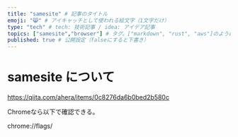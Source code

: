 ```yaml
---
title: "samesite" # 記事のタイトル
emoji: "😸" # アイキャッチとして使われる絵文字（1文字だけ）
type: "tech" # tech: 技術記事 / idea: アイデア記事
topics: ["samesite","browser"] # タグ。["markdown", "rust", "aws"]のように指定する
published: true # 公開設定（falseにすると下書き）
---
```


# samesite について

https://qiita.com/ahera/items/0c8276da6b0bed2b580c

Chromeなら以下で確認できる。

chrome://flags/
